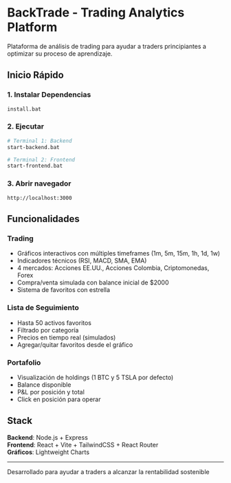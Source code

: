 # BackTrade - Trading Analytics Platform

Plataforma de análisis de trading para ayudar a traders principiantes a optimizar su proceso de aprendizaje.

## Inicio Rápido

### 1. Instalar Dependencias
```bash
install.bat
```

### 2. Ejecutar
```bash
# Terminal 1: Backend
start-backend.bat

# Terminal 2: Frontend
start-frontend.bat
```

### 3. Abrir navegador
```
http://localhost:3000
```

## Funcionalidades

### Trading
- Gráficos interactivos con múltiples timeframes (1m, 5m, 15m, 1h, 1d, 1w)
- Indicadores técnicos (RSI, MACD, SMA, EMA)
- 4 mercados: Acciones EE.UU., Acciones Colombia, Criptomonedas, Forex
- Compra/venta simulada con balance inicial de $2000
- Sistema de favoritos con estrella

### Lista de Seguimiento
- Hasta 50 activos favoritos
- Filtrado por categoría
- Precios en tiempo real (simulados)
- Agregar/quitar favoritos desde el gráfico

### Portafolio
- Visualización de holdings (1 BTC y 5 TSLA por defecto)
- Balance disponible
- P&L por posición y total
- Click en posición para operar

## Stack

**Backend**: Node.js + Express  
**Frontend**: React + Vite + TailwindCSS + React Router  
**Gráficos**: Lightweight Charts

---

Desarrollado para ayudar a traders a alcanzar la rentabilidad sostenible
